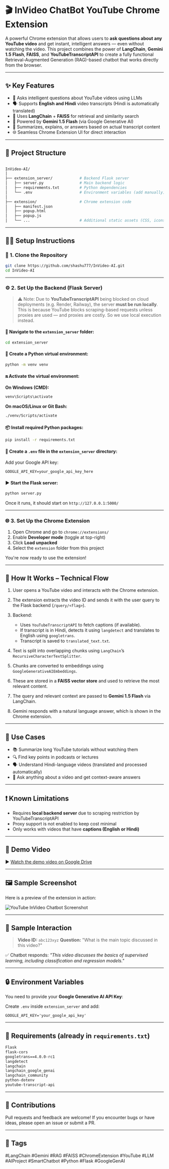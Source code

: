 # 🎬 InVideo ChatBot YouTube Chrome Extension

A powerful Chrome extension that allows users to **ask questions about any YouTube video** and get instant, intelligent answers — even without watching the video. This project combines the power of **LangChain**, **Gemini 1.5 Flash**, **FAISS**, and **YouTubeTranscriptAPI** to create a fully functional Retrieval-Augmented Generation (RAG)-based chatbot that works directly from the browser.

---

## ✨ Key Features

- 🧠 Asks intelligent questions about YouTube videos using LLMs
- 🗣️ Supports **English and Hindi** video transcripts (Hindi is automatically translated)
- 🔎 Uses **LangChain** + **FAISS** for retrieval and similarity search
- 🤖 Powered by **Gemini 1.5 Flash** (via Google Generative AI)
- 📄 Summarizes, explains, or answers based on actual transcript content
- 🌐 Seamless Chrome Extension UI for direct interaction

---

## 📁 Project Structure

```bash

InVideo-AI/
│
├── extension_server/            # Backend Flask server
│   ├── server.py                # Main backend logic
│   ├── requirements.txt         # Python dependencies
│   └── .env                     # Environment variables (add manually)
│
├── extension/                   # Chrome extension code
│   ├── manifest.json
│   ├── popup.html
│   ├── popup.js
│   └── ...                      # Additional static assets (CSS, icons, etc.)
```
---

## 🧑‍💻 Setup Instructions

### 🧪 1. Clone the Repository

```bash
git clone https://github.com/shashu777/InVideo-AI.git
cd InVideo-AI
````

---

### ⚙️ 2. Set Up the Backend (Flask Server)

> ⚠️ Note: Due to **YouTubeTranscriptAPI** being blocked on cloud deployments (e.g. Render, Railway), the server **must be run locally**. This is because YouTube blocks scraping-based requests unless proxies are used — and proxies are costly. So we use local execution instead.

#### 📂 Navigate to the `extension_server` folder:

```bash
cd extension_server
```

#### 🧬 Create a Python virtual environment:

```bash
python -m venv venv
```

#### 🔛 Activate the virtual environment:

**On Windows (CMD):**

```bash
venv\Scripts\activate
```

**On macOS/Linux or Git Bash:**

```bash
./venv/Scripts/activate
```

#### 📦 Install required Python packages:

```bash
pip install -r requirements.txt
```

#### 🔐 Create a `.env` file in the `extension_server` directory:

Add your Google API key:

```
GOOGLE_API_KEY=your_google_api_key_here
```

#### ▶️ Start the Flask server:

```bash
python server.py
```

Once it runs, it should start on `http://127.0.0.1:5000/`

---

### 🌐 3. Set Up the Chrome Extension

1. Open Chrome and go to `chrome://extensions/`
2. Enable **Developer mode** (toggle at top-right)
3. Click **Load unpacked**
4. Select the `extension` folder from this project

You're now ready to use the extension!

---

## 🧠 How It Works – Technical Flow

1. User opens a YouTube video and interacts with the Chrome extension.
2. The extension extracts the video ID and sends it with the user query to the Flask backend (`/query/<flag>`).
3. Backend:

   * Uses `YouTubeTranscriptAPI` to fetch captions (if available).
   * If transcript is in Hindi, detects it using `langdetect` and translates to English using `googletrans`.
   * Transcript is saved to `translated_text.txt`.
4. Text is split into overlapping chunks using `LangChain`’s `RecursiveCharacterTextSplitter`.
5. Chunks are converted to embeddings using `GoogleGenerativeAIEmbeddings`.
6. These are stored in a **FAISS vector store** and used to retrieve the most relevant content.
7. The query and relevant context are passed to **Gemini 1.5 Flash** via LangChain.
8. Gemini responds with a natural language answer, which is shown in the Chrome extension.

---

## 📌 Use Cases

* 📚 Summarize long YouTube tutorials without watching them
* 🔍 Find key points in podcasts or lectures
* 🗣️ Understand Hindi-language videos (translated and processed automatically)
* 🤔 Ask anything about a video and get context-aware answers

---

## ❗ Known Limitations

* Requires **local backend server** due to scraping restriction by YouTubeTranscriptAPI
* Proxy support is not enabled to keep cost minimal
* Only works with videos that have **captions (English or Hindi)**

---

## 🎥 Demo Video

▶️ [Watch the demo video on Google Drive](https://drive.google.com/drive/folders/1cXGxqS9txqP-nIo1LMmpSMVMf0FCBXMG?usp=sharing)


---

## 🖼️ Sample Screenshot

Here is a preview of the extension in action:

![YouTube InVideo Chatbot Screenshot](./assets/Screenshot.png)

---

## 📝 Sample Interaction

> **Video ID:** `abc123xyz`
> **Question:** "What is the main topic discussed in this video?"

✅ Chatbot responds:
*"This video discusses the basics of supervised learning, including classification and regression models."*

---

## 🔒 Environment Variables

You need to provide your **Google Generative AI API Key**:

Create `.env` inside `extension_server` and add:

```
GOOGLE_API_KEY='your_google_api_key'
```

---

## 🧾 Requirements (already in `requirements.txt`)

```txt
Flask
flask-cors
googletrans==4.0.0-rc1
langdetect
langchain
langchain_google_genai
langchain_community
python-dotenv
youtube-transcript-api
```

---

## 🤝 Contributions

Pull requests and feedback are welcome! If you encounter bugs or have ideas, please open an issue or submit a PR.

---

## 🔖 Tags

\#LangChain #Gemini #RAG #FAISS #ChromeExtension #YouTube #LLM #AIProject #SmartChatbot #Python #Flask #GoogleGenAI

